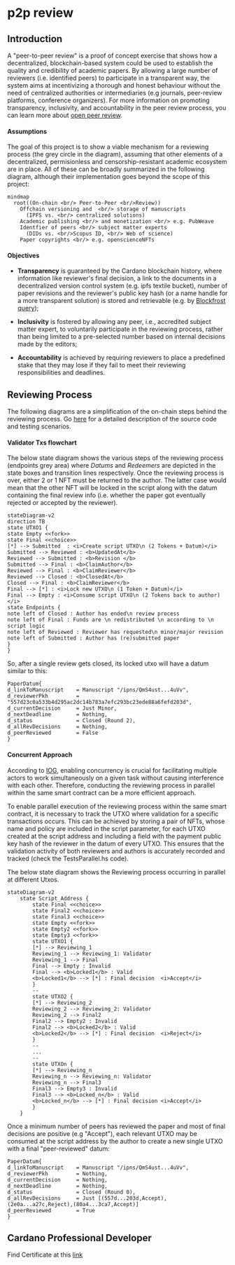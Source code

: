 # p2p review
## Introduction
A "peer-to-peer review" is a proof of concept exercise that shows how a decentralized, blockchain-based system could be used to establish the quality and credibility of academic papers. By allowing a large number of reviewers (i.e. identified peers) to participate in a transparent way, the system aims at incentivizing a thorough and honest behaviour without the need of centralized authorities or intermediaries (e.g journals, peer-review platforms, conference organizers). For more information on promoting transparency, inclusivity, and accountability in the peer review process, you can learn more about [open peer review](https://www.fosteropenscience.eu/learning/open-peer-review/#/id/5a17e150c2af651d1e3b1bce).


#### Assumptions
The goal of this project is to show a viable mechanism for a reviewing process (the grey circle in the diagram), assuming that other elements of a decentralized, permisionless and censorship-resistant academic ecosystem are in place. All of these can be broadly summarized in the following diagram, although their implementation goes beyond the scope of this project:
```mermaid
mindmap
  root((On-chain <br/> Peer-to-Peer <br/>Review))
    Offchain versioning and  <br/> storage of manuscripts  
      (IPFS vs. <br/> centralized solutions)        
    Academic publishing <br/> and monetization <br/> e.g. PubWeave     
    Identfier of peers <br/> subject matter experts
      (DIDs vs. <br/>Scopus ID, <br/> Web of science)
    Paper copyrights <br/> e.g. openscienceNFTs
```


#### Objectives 
- <b>Transparency</b> is guaranteed by the Cardano blockchain history, where information like reviewer's final decision, a link to the documents in a  decentralized version control system (e.g. ipfs textile bucket), number of paper revisions and the reviewer's public key hash (or a name handle for a more transparent solution) is stored and retrievable (e.g. by [Blockfrost query](https://docs.blockfrost.io/#tag/Cardano-Scripts/paths/%7E1scripts%7E1datum%7E1%7Bdatum_hash%7D/get)); 

- <b>Inclusivity</b> is fostered by allowing any peer, i.e., accredited subject matter expert, to voluntarily participate in the reviewing process, rather than being limited to a pre-selected number based on internal decisions made by the editors; 

- <b>Accountability</b> is achieved by requiring reviewers to place a predefined stake that they may lose if they fail to meet their reviewing responsibilities and deadlines.

## Reviewing Process
The following diagrams are a simplification of the on-chain steps behind the reviewing process. Go [here](https://github.com/gufett0/mesposito_CDP/tree/main/src) for a detailed description of the source code and testing scenarios. 


#### Validator Txs flowchart 
The below state diagram shows the various steps of the reviewing process (endpoints grey area) where <i>Datums</i> and <i>Redeemers</i> are depicted in the state boxes and transition lines respectively. Once the reviewing process is over, either 2 or 1 NFT must be returned to the author. The latter case would mean that the other NFT will be locked in the script along with the datum containing the final review info (i.e. whether the paper got eventually rejected or accepted by the reviewer).

```mermaid
stateDiagram-v2
direction TB
state UTXO1 {
state Empty <<fork>>
state Final <<choice>>
[*] --> Submitted  : <i>Create script UTXO\n (2 Tokens + Datum)</i>  
Submitted --> Reviewed : <b>UpdatedAt</b> 
Reviewed --> Submitted : <b>Revision </b> 
Submitted --> Final : <b>ClaimAuthor</b> 
Reviewed --> Final : <b>ClaimReviewer</b> 
Reviewed --> Closed : <b>ClosedAt</b> 
Closed --> Final : <b>ClaimReviewer</b> 
Final --> [*] : <i>Lock new UTXO\n (1 Token + Datum)</i> 
Final --> Empty : <i>Consume script UTXO\n (2 Tokens back to author)</i> 
state Endpoints {
note left of Closed : Author has ended\n review process
note left of Final : Funds are \n redistributed \n according to \n script logic
note left of Reviewed : Reviewer has requested\n minor/major revision
note left of Submitted : Author has (re)submitted paper
}
}
```
So, after a single review gets closed, its locked utxo will have a datum similar to this:

```
PaperDatum{
d_linkToManuscript    = Manuscript "/ipns/QmS4ust...4uVv",
d_reviewerPkh         = "557d23c0a533b4d295ac2dc14b783a7efc293bc23ede88a6fefd203d",  
d_currentDecision     = Just Minor,
d_nextDeadline        = Nothing,
d_status              = Closed (Round 2),
d_allRevDecisions     = Nothing,
d_peerReviewed        = False
}

```


#### Concurrent Approach
According to [IOG](https://iohk.io/en/blog/posts/2021/09/10/concurrency-and-all-that-cardano-smart-contracts-and-the-eutxo-model/), enabling concurrency is crucial for facilitating multiple actors to work simultaneously on a given task without causing interference with each other. Therefore, conducting the reviewing process in parallel within the same smart contract can be a more efficient approach.

To enable parallel execution of the reviewing process within the same smart contract, it is necessary to track the UTXO where validation for a specific transactions occurs. This can be achieved by storing a pair of NFTs, whose name and policy are included in the script parameter, for each UTXO created at the script address and including a field with the payment public key hash of the reviewer in the datum of every UTXO. This ensures that the validation activity of both reviewers and authors is accurately recorded and tracked (check the TestsParallel.hs code). 

The below state diagram shows the Reviewing process occurring in parallel at different Utxos. 

```mermaid
stateDiagram-v2
    state Script_Address {
        state Final <<choice>>
        state Final2 <<choice>>
        state Final3 <<choice>>
        state Empty <<fork>>
        state Empty2 <<fork>>
        state Empty3 <<fork>>
        state UTXO1 {
        [*] --> Reviewing_1
        Reviewing_1 --> Reviewing_1: Validator
        Reviewing_1 --> Final
        Final --> Empty : Invalid
        Final --> <b>Locked1</b> : Valid
        <b>Locked1</b> --> [*] : Final decision  <i>Accept</i> 
        }
        --
        state UTXO2 {
        [*] --> Reviewing_2
        Reviewing_2 --> Reviewing_2: Validator
        Reviewing_2 --> Final2
        Final2 --> Empty2 : Invalid
        Final2 --> <b>Locked2</b> : Valid
        <b>Locked2</b> --> [*] : Final decision  <i>Reject</i> 
        }
        --
        ...
        --
        state UTXOn {
        [*] --> Reviewing_n
        Reviewing_n --> Reviewing_n: Validator
        Reviewing_n --> Final3
        Final3 --> Empty3 : Invalid
        Final3 --> <b>Locked_n</b> : Valid
        <b>Locked_n</b> --> [*] : Final decision <i>Accept</i> 
        }
    }
```




Once a minimum number of peers has reviewed the paper and most of final decisions are positive (e.g "Accept"), each relevant UTXO may be consumed at the script address by the author to create a new single UTXO with a final "peer-reviewed" datum:

```
PaperDatum{
d_linkToManuscript    = Manuscript "/ipns/QmS4ust...4uVv",
d_reviewerPkh         = Nothing,  
d_currentDecision     = Nothing,
d_nextDeadline        = Nothing,
d_status              = Closed (Round 0),
d_allRevDecisions     = Just [(557d...203d,Accept),(2e0a...a27c,Reject),(80a4...3ca7,Accept)]
d_peerReviewed        = True
}

```


## Cardano Professional Developer 
Find Certificate at this [link](https://www.credly.com/badges/45ada24e-cb7d-4fdd-a38c-fc5ab43c3b9f/public_url)
